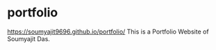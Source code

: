 # portfolio
https://soumyajit9696.github.io/portfolio/
This is a Portfolio Website of Soumyajit Das.
